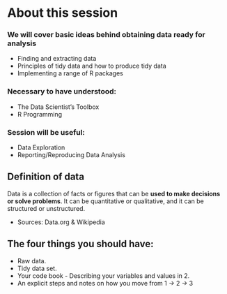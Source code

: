 # About this session
### We will cover basic ideas behind obtaining data ready for analysis

- Finding and extracting data
- Principles of tidy data and how to produce tidy data
- Implementing a range of R packages

### Necessary to have understood:

- The Data Scientist’s Toolbox
- R Programming

### Session will be useful:

- Data Exploration
- Reporting/Reproducing Data Analysis

## Definition of data

Data is a collection of facts or figures that can be **used to make decisions or solve problems**. It can be quantitative or qualitative, and it can be structured or unstructured.

- Sources: Data.org & Wikipedia

## The four things you should have:

- Raw data.
- Tidy data set.
- Your code book - Describing your variables and values in 2.
- An explicit steps and notes on how you move from 1 -> 2 -> 3